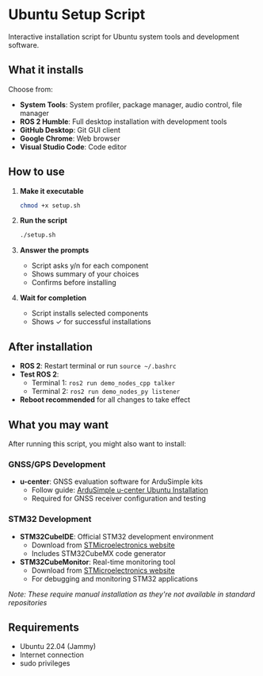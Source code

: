 # Ubuntu Setup Script

Interactive installation script for Ubuntu system tools and development software.

## What it installs

Choose from:
- **System Tools**: System profiler, package manager, audio control, file manager
- **ROS 2 Humble**: Full desktop installation with development tools
- **GitHub Desktop**: Git GUI client
- **Google Chrome**: Web browser
- **Visual Studio Code**: Code editor

## How to use

1. **Make it executable**
   ```bash
   chmod +x setup.sh
   ```

2. **Run the script**
   ```bash
   ./setup.sh
   ```

3. **Answer the prompts**
   - Script asks y/n for each component
   - Shows summary of your choices
   - Confirms before installing

4. **Wait for completion**
   - Script installs selected components
   - Shows ✓ for successful installations

## After installation

- **ROS 2**: Restart terminal or run `source ~/.bashrc`
- **Test ROS 2**: 
  - Terminal 1: `ros2 run demo_nodes_cpp talker`
  - Terminal 2: `ros2 run demo_nodes_py listener`
- **Reboot recommended** for all changes to take effect

## What you may want

After running this script, you might also want to install:

### GNSS/GPS Development
- **u-center**: GNSS evaluation software for ArduSimple kits
  - Follow guide: [ArduSimple u-center Ubuntu Installation](https://www.ardusimple.com/how-to-use-ardusimple-kit-and-u-center-in-ubuntu/)
  - Required for GNSS receiver configuration and testing

### STM32 Development
- **STM32CubeIDE**: Official STM32 development environment
  - Download from [STMicroelectronics website](https://www.st.com/en/development-tools/stm32cubeide.html)
  - Includes STM32CubeMX code generator
- **STM32CubeMonitor**: Real-time monitoring tool
  - Download from [STMicroelectronics website](https://www.st.com/en/development-tools/stm32cubemonitor.html)
  - For debugging and monitoring STM32 applications

*Note: These require manual installation as they're not available in standard repositories*

## Requirements

- Ubuntu 22.04 (Jammy)
- Internet connection
- sudo privileges
